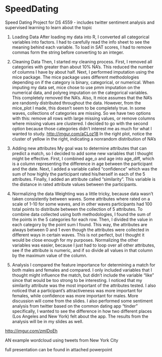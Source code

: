 # SpeedDating
Speed Dating Project for DS 4559 - includes twitter sentiment analysis and supervised learning to learn about the topic

1.	Loading Data
After loading my data into R, I converted all categorical variables into factors. I had to carefully read the info sheet to see the meaning behind each variable. To load in SAT scores, I had to remove commas form the string before converting to an integer. 

2.	Cleaning Data
Then, I started my cleaning process. First, I removed all categories with greater than about 10% NA’s. This reduced the number of columns I have by about half. Next, I performed imputation using the mice package. The mice package uses different methodologies depending on if the category is binary, categorical, or numerical. When imputing my data set, mice chose to use pmm imputation on the numerical data, and polyreg imputation on the categorical variables. This completely removed the NA’s.
Also, It mice assumes that the NA’s are randomly distributed throughout the data. However, from the mice_plot I made, this doesn’t seem to be completely true. In some waves, collections of categories are missing. So we have two options with this: remove all rows with large missing values, or remove columns where missing values are clustered. I decided to go with the second option because those categories didn’t interest me as much for what I wanted to study. 
http://imgur.com/aCLoz18
In the right plot, notice the cluster of yellow in the right, indicating a nonrandom distribution of NA’s
3.	Adding new attributes
My goal was to determine attributes that can predict a match, so I decided to add some new variables that I thought might be effective. First, I combined age_o and age into age_diff, which is a column representing the difference in age between the participant and the date. Next, I added a variable called “confidence” which was the sum of how highly the participant rated his/herself in each of the 5 attributes.  Finally, I added an attribute called “similarity”. This variable is the distance in rated attribute values between the participants. 



4.	Normalizing the data
Weighting was a little tricky, because data wasn’t taken consistently between waves. Some attributes where rated on a scale of 1-10 for some waves, and in other waves participants had 100 total points to distribute between the collection of 5 attributes. To combine data collected using both methodologies, I found the sum of the points in the 5 categories for each row. Then, I divided the value in each category by the point sum I found. This way, the attributes are always between 0 and 1 even though the attributes were collected in different ways in certain waves. This is not perfect, but I thought it would be close enough for my purposes. Normalizing the other variables was easier, because I just had to loop over all other attributes, see if the attribute is numeric, and if so divide all values in that column by the maximum value of the column.
5.	Analysis
I compared the feature importance for determining a match for both males and females and compared. I only included variables that I thought might influence the match, but didn’t include the variable “like” since that would be too strong to be interesting. I noticed that my similarity attribute was the most important of the attributes tested. I also noticed that a participant’s attractiveness was more important for females, while confidence was more important for males. More discussion will come from the slides.
I also performed some sentiment analysis from twitter based on the common dating app “tinder” specifically, I wanted to see the difference in how two different places (Los Angeles and New York) felt about the app. The results from the analysis will be in my slides as well. 
 
http://imgur.com/zmlDoEh 
 
AN example wordcloud using tweets from New York City



full presentation can be found in attached powerpoint
